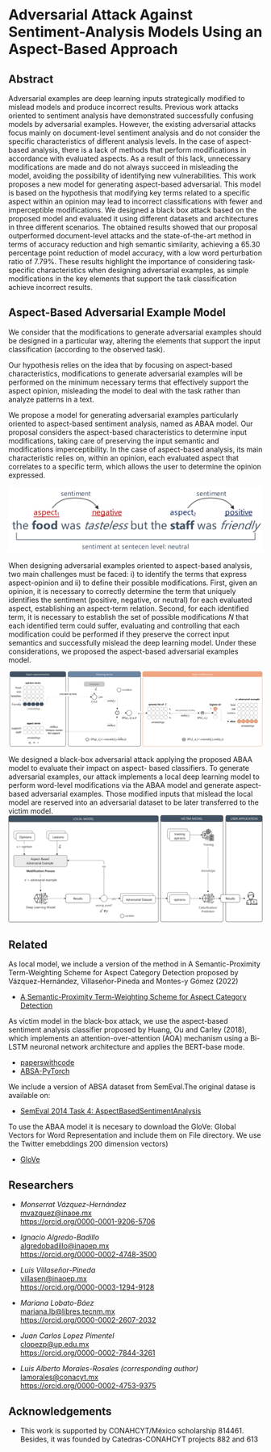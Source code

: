 
# Adversarial Attack Against Sentiment-Analysis Models Using an Aspect-Based Approach


##  Abstract
Adversarial examples are deep learning inputs strategically modified to mislead models and produce incorrect results. Previous work attacks oriented to sentiment analysis have demonstrated successfully confusing models by adversarial examples. However, the existing adversarial attacks focus mainly on document-level sentiment analysis and do not consider the specific characteristics of different analysis levels. In the case of aspect-based analysis, there is a lack of methods that perform modifications in accordance with evaluated aspects. As a result of this lack, unnecessary modifications are made and do not always succeed in misleading the model, avoiding the possibility of identifying new vulnerabilities. This work proposes a new model for generating aspect-based adversarial. This model is based on the hypothesis that modifying key terms related to a specific aspect within an opinion may lead to incorrect classifications with fewer and imperceptible modifications. We designed a black box attack based on the proposed model and evaluated it using different datasets and architectures in three different scenarios. The obtained results showed that our proposal outperformed document-level attacks and the state-of-the-art method in terms of accuracy reduction and high semantic similarity, achieving a 65.30 percentage point reduction of model accuracy, with a low word perturbation ratio of 7.79\%. These results highlight the importance of considering task-specific characteristics when designing adversarial examples, as simple modifications in the key elements that support the task classification achieve incorrect results.
## Aspect-Based Adversarial Example Model

We consider that the modifications to generate adversarial examples should be designed in a particular way, altering the elements that support the input classification (according to the observed task). 

Our hypothesis relies on the idea that by focusing on aspect-based characteristics, modifications to generate adversarial examples will be performed on the minimum necessary terms that effectively support the aspect opinion, misleading the model to deal with the task rather than analyze patterns in a text. 

We propose a model for generating adversarial examples particularly oriented to aspect-based sentiment analysis, named as ABAA model. Our proposal considers the aspect-based characteristics to determine input modifications, taking care of preserving the input semantic and modifications imperceptibility. In the case of aspect-based analysis, its main characteristic relies on, within an opinion, each evaluated aspect that correlates to a specific term, which allows the user to determine the opinion expressed. 

![Aspect-Based Analysis Example](https://raw.githubusercontent.com/MonserratVH/ABAA-model/refs/heads/main/Figures/absa_example.jpg)

When designing adversarial examples oriented to aspect-based analysis, two main challenges must be faced: i) to identify the terms that express aspect-opinion and ii) to define their possible modifications. First, given an opinion, it is necessary to correctly determine the term that uniquely identifies the sentiment (positive, negative, or neutral) for each evaluated aspect, establishing an aspect-term relation. Second, for each identified term, it is necessary to establish the set of possible modifications _N_ that each identified term could suffer, evaluating and controlling that each modification could be performed if they preserve the correct input semantics and successfully mislead the deep learning model. Under these considerations, we proposed the aspect-based adversarial examples model.

![Aspect-Based Adversarial Example - Modification Process](https://raw.githubusercontent.com/MonserratVH/ABAA-model/refs/heads/main/Figures/abaa_modification_process.jpg)


We designed a black-box adversarial attack applying the proposed ABAA model to evaluate their impact on aspect-
based classifiers. To generate adversarial examples, our attack implements a local deep learning model to perform word-level modifications via the ABAA model and generate aspect-based adversarial examples. Those modified inputs that mislead the local model are reserved into an adversarial dataset to be later transferred to the victim model.
![Aspect-Based Adversarial Attack](https://raw.githubusercontent.com/MonserratVH/ABAA-model/refs/heads/main/Figures/overview_attack.jpg)

## Related
As local model, we include a version of the method in A Semantic-Proximity Term-Weighting Scheme for Aspect Category Detection proposed by Vázquez-Hernández, Villaseñor-Pineda and Montes-y Gómez (2022)

- [A Semantic-Proximity Term-Weighting Scheme for Aspect Category Detection](http://journal.sepln.org/sepln/ojs/ojs/index.php/pln/article/view/6433)


As victim model in the black-box attack, we use the aspect-based sentiment analysis classifier proposed by Huang, Ou and Carley (2018), which implements an attention-over-attention (AOA) mechanism using a Bi-LSTM neuronal network architecture and applies the BERT-base mode.

- [paperswithcode](https://paperswithcode.com/paper/aspect-level-sentiment-classification-with)  
- [ABSA-PyTorch](https://github.com/songyouwei/ABSA-PyTorch)

We include a version of ABSA dataset from SemEval.The original datase is available on:
- [SemEval 2014 Task 4: AspectBasedSentimentAnalysis](https://www.kaggle.com/datasets/charitarth/semeval-2014-task-4-aspectbasedsentimentanalysis)

To use the ABAA model it is necesary to download the GloVe: Global Vectors for Word Representation and include them on File directory. We use the Twitter emebddings 200 dimension vectors)

- [GloVe](https://nlp.stanford.edu/projects/glove/)


## Researchers

- _Monserrat Vázquez-Hernández_  
    mvazquez@inaoe.mx  
    https://orcid.org/0000-0001-9206-5706  

- _Ignacio Algredo-Badillo_  
    algredobadillo@inaoep.mx  
    https://orcid.org/0000-0002-4748-3500

- _Luis Villaseñor-Pineda_  
    villasen@inaoep.mx  
    https://orcid.org/0000-0003-1294-9128

- _Mariana Lobato-Báez_  
    mariana.lb@libres.tecnm.mx  
    https://orcid.org/0000-0002-2607-2032

- _Juan Carlos Lopez Pimentel_  
    clopezp@up.edu.mx  
    https://orcid.org/0000-0002-7844-3261

- _Luis Alberto Morales-Rosales (corresponding author)_ 
    lamorales@conacyt.mx  
    https://orcid.org/0000-0002-4753-9375 
## Acknowledgements

 - This work is supported by CONAHCYT/México scholarship 814461. Besides, it was founded by Catedras-CONAHCYT projects 882 and 613

